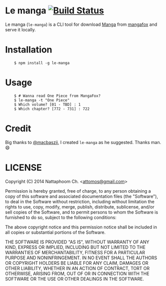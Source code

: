 # Le manga [![Build Status](https://secure.travis-ci.org/attomos/le-manga.svg?branch=master)](http://travis-ci.org/attomos/le-manga)

Le manga (`le-manga`) is a CLI tool for download
[Manga](http://en.wikipedia.org/wiki/Manga) from
[mangafox](http://mangafox.me/) and serve it locally.

# Installation

        $ npm install -g le-manga

# Usage

        $ # Wanna read One Piece from MangaFox?
        $ le-manga -t "One Piece"
        $ Which volume? [01 - TBD] : 1
        $ Which chapter? [772 - 731] : 722


# Credit

Big thanks to [@macbaszii](https://github.com/macbaszii), I created `le-manga`
as he suggested. Thanks man. :smile:

# LICENSE

Copyright (C) 2014 Nattaphoom Ch. &lt;attomos@gmail.com&gt;

Permission is hereby granted, free of charge, to any person obtaining
a copy of this software and associated documentation files (the "Software"),
to deal in the Software without restriction, including without limitation
the rights to use, copy, modify, merge, publish, distribute, sublicense,
and/or sell copies of the Software, and to permit persons to whom the
Software is furnished to do so, subject to the following conditions:

The above copyright notice and this permission notice shall be included
in all copies or substantial portions of the Software.

THE SOFTWARE IS PROVIDED "AS IS", WITHOUT WARRANTY OF ANY KIND,
EXPRESS OR IMPLIED, INCLUDING BUT NOT LIMITED TO THE WARRANTIES
OF MERCHANTABILITY, FITNESS FOR A PARTICULAR PURPOSE AND NONINFRINGEMENT.
IN NO EVENT SHALL THE AUTHORS OR COPYRIGHT HOLDERS BE LIABLE FOR ANY CLAIM,
DAMAGES OR OTHER LIABILITY, WHETHER IN AN ACTION OF CONTRACT,
TORT OR OTHERWISE, ARISING FROM, OUT OF OR IN CONNECTION WITH THE SOFTWARE
OR THE USE OR OTHER DEALINGS IN THE SOFTWARE.
